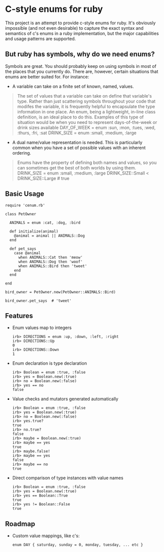 # C-style enums for ruby

This project is an attempt to provide c-style enums for ruby. It's obviously impossible (and not even desirable) to capture the exact syntax and semantics of c's enums in a ruby implementation, but the major capabilities and usage patterns are supported.

## But ruby has symbols, why do we need enums?

Symbols are great. You should probably keep on using symbols in most of the places that you currently do. There are, however, certain situations that enums are better suited for. For instance:

  * A variable can take on a finite set of known, named, values.
  > The set of values that a variable can take on define that variable's type. Rather than just scattering symbols throughout your code that modifes the variable, it is frequently helpful to encapsulate the type information in one place. An enum, being a lightweight, in-line class definition, is an ideal place to do this. Examples of this type of situation would be when you need to represent days-of-the-week or drink sizes available
        DAY_OF_WEEK = enum :sun, :mon, :tues, :wed, :thurs, :fri, :sat
        DRINK_SIZE = enum :small, :medium, :large
  * A dual name/value representation is needed. This is particularly common when you have a set of possible values with an inherent ordering.
  > Enums have the property of defining both names and values, so you can sometimes get the best of both worlds by using them.
        DRINK_SIZE = enum :small, :medium, :large
        DRINK_SIZE::Small < DRINK_SIZE::Large  # true

## Basic Usage

    require 'cenum.rb'

    class PetOwner

      ANIMALS = enum :cat, :dog, :bird

      def initialize(animal)
        @animal = animal || ANIMALS::Dog
      end

      def pet_says
        case @animal
          when ANIMALS::Cat then 'meow'
          when ANIMALS::Dog then 'woof'
          when ANIMALS::Bird then 'tweet'
        end
      end

    end

    bird_owner = PetOwner.new(PetOwner::ANIMALS::Bird)

    bird_owner.pet_says  # 'tweet'

## Features

  * Enum values map to integers

        irb> DIRECTIONS = enum :up, :down, :left, :right
        irb> DIRECTIONS::Up
        0
        irb> DIRECTIONS::Down
        1

  * Enum declaration is type declaration

        irb> Boolean = enum :true, :false
        irb> yes = Boolean.new(:true)
        irb> no = Boolean.new(:false)
        irb> yes == no
        false

  * Value checks and mutators generated automatically

        irb> Boolean = enum :true, :false
        irb> yes = Boolean.new(:true)
        irb> no = Boolean.new(:false)
        irb> yes.true?
        true
        irb> no.true?
        false
        irb> maybe = Boolean.new(:true)
        irb> maybe == yes
        true
        irb> maybe.false!
        irb> maybe == yes
        false
        irb> maybe == no
        true

  * Direct comparison of type instances with value names

        irb> Boolean = enum :true, :false
        irb> yes = Boolean.new(:true)
        irb> yes == Boolean::True
        true
        irb> yes != Boolean::False
        true

## Roadmap

  * Custom value mappings, like c's:

        enum DAY { saturday, sunday = 0, monday, tuesday, ... etc }
